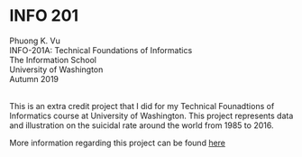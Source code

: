 # **INFO 201**
Phuong K. Vu <br>
INFO-201A: Technical Foundations of Informatics <br>
The Information School <br>
University of Washington <br>
Autumn 2019 <br>
<br>

This is an extra credit project that I did for my Technical Founadtions of Informatics course at University of Washington. This project represents data and illustration on the suicidal rate around the world from 1985 to 2016. 

More information regarding this project can be found [here](Report.Rmd)
